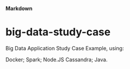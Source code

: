 
<b>Markdown</b>

# big-data-study-case
Big Data Application Study Case Example, using:

Docker;
Spark;
Node.JS
Cassandra;
Java.
